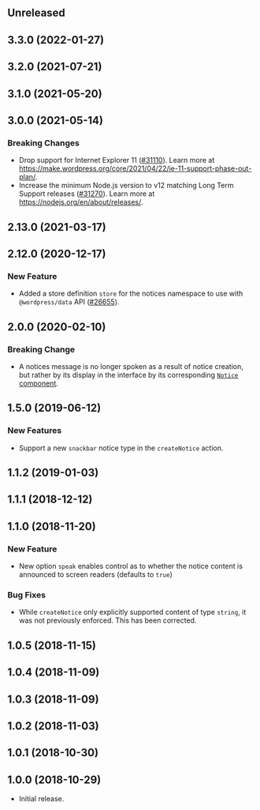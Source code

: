 <!-- Learn how to maintain this file at https://github.com/WordPress/gutenberg/tree/HEAD/packages#maintaining-changelogs. -->

## Unreleased

## 3.3.0 (2022-01-27)

## 3.2.0 (2021-07-21)

## 3.1.0 (2021-05-20)

## 3.0.0 (2021-05-14)

### Breaking Changes

-   Drop support for Internet Explorer 11 ([#31110](https://github.com/WordPress/gutenberg/pull/31110)). Learn more at https://make.wordpress.org/core/2021/04/22/ie-11-support-phase-out-plan/.
-   Increase the minimum Node.js version to v12 matching Long Term Support releases ([#31270](https://github.com/WordPress/gutenberg/pull/31270)). Learn more at https://nodejs.org/en/about/releases/.

## 2.13.0 (2021-03-17)

## 2.12.0 (2020-12-17)

### New Feature

-   Added a store definition `store` for the notices namespace to use with `@wordpress/data` API ([#26655](https://github.com/WordPress/gutenberg/pull/26655)).

## 2.0.0 (2020-02-10)

### Breaking Change

-   A notices message is no longer spoken as a result of notice creation, but rather by its display in the interface by its corresponding [`Notice` component](https://github.com/WordPress/gutenberg/tree/HEAD/packages/components/src/notice).

## 1.5.0 (2019-06-12)

### New Features

-   Support a new `snackbar` notice type in the `createNotice` action.

## 1.1.2 (2019-01-03)

## 1.1.1 (2018-12-12)

## 1.1.0 (2018-11-20)

### New Feature

-   New option `speak` enables control as to whether the notice content is announced to screen readers (defaults to `true`)

### Bug Fixes

-   While `createNotice` only explicitly supported content of type `string`, it was not previously enforced. This has been corrected.

## 1.0.5 (2018-11-15)

## 1.0.4 (2018-11-09)

## 1.0.3 (2018-11-09)

## 1.0.2 (2018-11-03)

## 1.0.1 (2018-10-30)

## 1.0.0 (2018-10-29)

-   Initial release.
